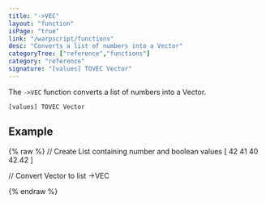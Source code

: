 ```yaml
---
title: "->VEC"
layout: "function"
isPage: "true"
link: "/warpscript/functions"
desc: "Converts a list of numbers into a Vector"
categoryTree: ["reference","functions"]
category: "reference"
signature: "[values] TOVEC Vector"
---
```


The `->VEC` function converts a list of numbers into a Vector. 

```
[values] TOVEC Vector
```

## Example ##

{% raw %}
<warp10-warpscript-widget backend="{{backend}}"  exec-endpoint="{{execEndpoint}}">
// Create List containing number and boolean values
[ 42 41 40 42.42 ]

// Convert Vector to list
->VEC

</warp10-warpscript-widget>
{% endraw %}   